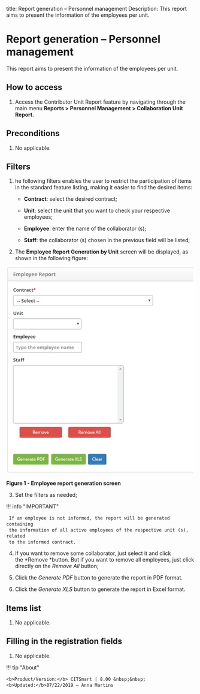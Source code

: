 title: Report generation – Personnel management
Description: This report aims to present the information of the employees per unit.

# Report generation – Personnel management

This report aims to present the information of the employees per unit.

How to access
-------------

1.  Access the Contributor Unit Report feature by navigating through the main
    menu **Reports > Personnel Management > Collaboration Unit Report**.

Preconditions
-------------

1.  No applicable.

Filters
-------

1.  he following filters enables the user to restrict the participation of
    items in the standard feature listing, making it easier to find the desired
    items:

    -   **Contract**: select the desired contract;

    -   **Unit**: select the unit that you want to check your respective employees;

    -   **Employee**: enter the name of the collaborator (s);

    -   **Staff**: the collaborator (s) chosen in the previous field will be listed;

2. The **Employee Report Generation by Unit** screen will be displayed, as
    shown in the following figure:

![Criar](images/pessoal.png)

**Figure 1 - Employee report generation screen**

3. Set the filters as needed;

!!! info "IMPORTANT"

     If an employee is not informed, the report will be generated containing
     the information of all active employees of the respective unit (s), related
     to the informed contract.

4. If you want to remove some collaborator, just select it and click
    the *Remove *button. But if you want to remove all employees, just click
    directly on the *Remove All* button;

5. Click the *Generate PDF* button to generate the report in PDF format.

6. Click the *Generate XLS* button to generate the report in Excel format.

Items list
----------

1.  No applicable.

Filling in the registration fields
----------------------------------

1.  No applicable.


!!! tip "About"

    <b>Product/Version:</b> CITSmart | 8.00 &nbsp;&nbsp;
    <b>Updated:</b>07/22/2019 – Anna Martins
